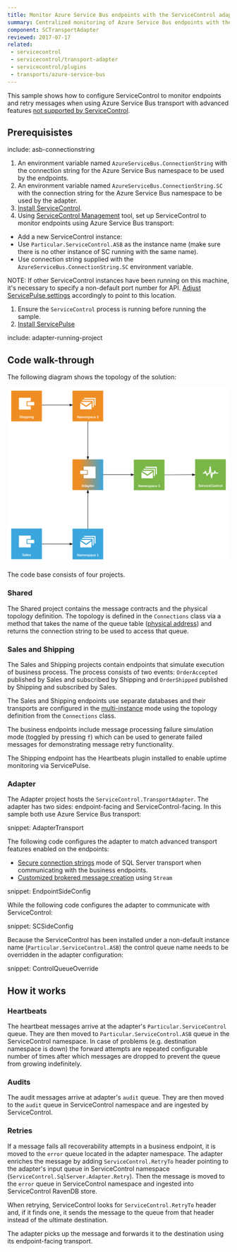 ```yaml
---
title: Monitor Azure Service Bus endpoints with the ServiceControl adapter
summary: Centralized monitoring of Azure Service Bus endpoints with the ServiceControl adapter
component: SCTransportAdapter
reviewed: 2017-07-17
related:
 - servicecontrol
 - servicecontrol/transport-adapter
 - servicecontrol/plugins
 - transports/azure-service-bus
---
```



This sample shows how to configure ServiceControl to monitor endpoints and retry messages when using Azure Service Bus transport with advanced features [not supported by ServiceControl](/servicecontrol/transport-adapter/incompatible-features.md#azure-service-bus).


## Prerequisistes

include: asb-connectionstring

 1. An environment variable named `AzureServiceBus.ConnectionString` with the connection string for the Azure Service  Bus namespace to be used by the endpoints.
 1. An environment variable named `AzureServiceBus.ConnectionString.SC` with the connection string for the Azure Service Bus namespace to be used by the adapter.
 1. [Install ServiceControl](/servicecontrol/installation.md).
 1. Using [ServiceControl Management](/servicecontrol/license.md#servicecontrol-management-app) tool, set up ServiceControl to monitor endpoints using Azure Service Bus transport:
	 
   * Add a new ServiceControl instance: 
   * Use `Particular.ServiceControl.ASB` as the instance name (make sure there is no other instance of SC running with the same name).
   * Use connection string supplied with the `AzureServiceBus.ConnectionString.SC` environment variable.
   
NOTE: If other ServiceControl instances have been running on this machine, it's necessary to specify a non-default port number for API. [Adjust ServicePulse settings](/servicepulse/host-config.md#changing-the-servicecontrol-url) accordingly to point to this location.
 
 1. Ensure the `ServiceControl` process is running before running the sample.
 1. [Install ServicePulse](/servicepulse/installation.md)

include: adapter-running-project


## Code walk-through 

The following diagram shows the topology of the solution:

![Topology diagram](diagram.svg)

The code base consists of four projects.

### Shared

The Shared project contains the message contracts and the physical topology definition. The topology is defined in the `Connections` class via a method that takes the name of the queue table ([physical address](/transports/sql/addressing.md)) and returns the connection string to be used to access that queue.

<!--
__snippet: GetConnectionString

The `StartsWith` comparison ensures that the [satellite](/nservicebus/satellites/) queues are correctly addressed. The [poison queue](/servicecontrol/transport-adapter/#queue-configuration-poison-message-queue) is used by the adapter for unrecoverable failures. 

This topology is used in business endpoints (Sales, Shipping) as well as in the Adapter.
-->

### Sales and Shipping

The Sales and Shipping projects contain endpoints that simulate execution of business process. The process consists of two events: `OrderAccepted` published by Sales and subscribed by Shipping and `OrderShipped` published by Shipping and subscribed by Sales.

The Sales and Shipping endpoints use separate databases and their transports are configured in the [multi-instance](/transports/sql/deployment-options.md#modes-overview-multi-instance) mode using the topology definition from the `Connections` class.

The business endpoints include message processing failure simulation mode (toggled by pressing `f`) which can be used to generate failed messages for demonstrating message retry functionality.

The Shipping endpoint has the Heartbeats plugin installed to enable uptime monitoring via ServicePulse.


### Adapter

The Adapter project hosts the `ServiceControl.TransportAdapter`. The adapter has two sides: endpoint-facing and ServiceControl-facing. In this sample both use Azure Service Bus transport:

snippet: AdapterTransport

The following code configures the adapter to match advanced transport features enabled on the endpoints:  
- [Secure connection strings](/transports/azure-service-bus/securing-connection-strings.md) mode of SQL Server transport when communicating with the business endpoints.
- [Customized brokered message creation](/transports/azure-service-bus/brokered-message-creation.md) using `Stream`

snippet: EndpointSideConfig

While the following code configures the adapter to communicate with ServiceControl:

snippet: SCSideConfig

Because the ServiceControl has been installed under a non-default instance name (`Particular.ServiceControl.ASB`) the control queue name needs to be overridden in the adapter configuration:

snippet: ControlQueueOverride


## How it works

### Heartbeats

The heartbeat messages arrive at the adapter's `Particular.ServiceControl` queue. They are then moved to `Particular.ServiceControl.ASB` queue in the ServiceControl namespace. In case of problems (e.g. destination namespace is down) the forward attempts are repeated configurable number of times after which messages are dropped to prevent the queue from growing indefinitely.


### Audits

The audit messages arrive at adapter's `audit` queue. They are then moved to the `audit` queue in ServiceControl namespace and are ingested by ServiceControl.


### Retries

If a message fails all recoverability attempts in a business endpoint, it is moved to the `error` queue located in the adapter namespace. The adapter enriches the message by adding `ServiceControl.RetryTo` header pointing to the adapter's input queue in ServiceControl namespace (`ServiceControl.SqlServer.Adapter.Retry`). Then the message is moved to the `error` queue in ServiceControl namespace and ingested into ServiceControl RavenDB store. 

When retrying, ServiceControl looks for `ServiceControl.RetryTo` header and, if it finds one, it sends the message to the queue from that header instead of the ultimate destination.

The adapter picks up the message and forwards it to the destination using its endpoint-facing transport.